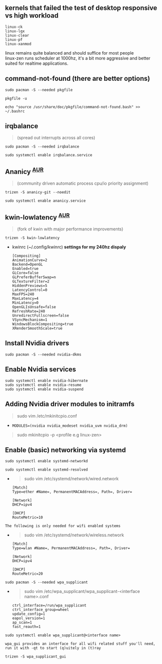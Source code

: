 ## kernels that failed the test of desktop responsive vs high workload
```
linux-ck 
linux-lqx 
linux-clear 
linux-pf 
linux-xanmod
```
linux remains quite balanced and should suffice for most people \
linux-zen runs scheduler at 1000hz, it's a bit more aggressive and better suited for realtime applications. 

## command-not-found (there are better options)
```
sudo pacman -S --needed pkgfile

pkgfile -u

echo "source /usr/share/doc/pkgfile/command-not-found.bash" >> ~/.bashrc
```
## irqbalance 
>(spread out interrupts across all cores)
```
sudo pacman -S --needed irqbalance

sudo systemctl enable irqbalance.service
```

## Ananicy <sup>[AUR](https://aur.archlinux.org/packages/ananicy-git/)</sup>
>(community driven automatic process cpu/io priority assignment)
```
trizen -S ananicy-git --noedit

sudo systemctl enable ananicy.service
```

## kwin-lowlatency <sup>[AUR](https://aur.archlinux.org/packages/kwin-lowlatency/)</sup>
>(fork of kwin with major performance improvements)
```
trizen -S kwin-lowlatency
```
- kwinrc (~/.config/kwinrc) **settings for my 240hz dispaly**
    ```
    [Compositing]
    AnimationCurve=2
    Backend=OpenGL
    Enabled=true
    GLCore=false
    GLPreferBufferSwap=n
    GLTextureFilter=2
    HiddenPreviews=5
    LatencyControl=0
    MaxFPS=240
    MaxLatency=4
    MinLatency=0
    OpenGLIsUnsafe=false
    RefreshRate=240
    UnredirectFullscreen=false
    VSyncMechanism=1
    WindowsBlockCompositing=true
    XRenderSmoothScale=true
    ```
## Install Nvidia drivers
```
sudo pacman -S --needed nvidia-dkms 
```
## Enable Nvidia services
```
sudo systemctl enable nvidia-hibernate
sudo systemctl enable nvidia-resume
sudo systemctl enable nvidia-suspend
```
## Adding Nvidia driver modules to initramfs
> sudo vim /etc/mkinitcpio.conf
-   ```
    MODULES=(nvidia nvidia_modeset nvidia_uvm nvidia_drm)
    ```
> sudo mkinitcpio -p \<profile e.g linux-zen>
## Enable (basic) networking via systemd 
```
sudo systemctl enable systemd-networkd

sudo systemctl enable systemd-resolved
```
- > sudo vim /etc/systemd/network/wired.network
    ```
    [Match]
    Type=ether #Name=, PermanentMACAddress=, Path=, Driver=

    [Network]
    DHCP=ipv4

    [DHCP]
    RouteMetric=10
    ```
`The following is only needed for wifi enabled systems`
- > sudo vim /etc/systemd/network/wireless.network
    ```
    [Match]
    Type=wlan #Name=, PermanentMACAddress=, Path=, Driver=

    [Network]
    DHCP=ipv4

    [DHCP]
    RouteMetric=20
    ```
```
sudo pacman -S --needed wpa_supplicant
```
- > sudo vim /etc/wpa_supplicant/wpa_supplicant-\<interface name>.conf
    ```
    ctrl_interface=/run/wpa_supplicant
    ctrl_interface_group=wheel
    update_config=1
    eapol_version=1
    ap_scan=1
    fast_reauth=1
    ```
```
sudo systemctl enable wpa_supplicant@<interface name>
```
`wpa_gui provides an interface for all wifi related stuff you'll need, run it with -qt to start (q)uitely in (t)ray`
```
trizen -S wpa_supplicant_gui
```